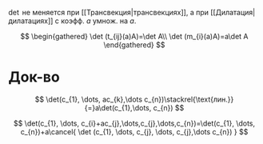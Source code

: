 $\det$ не меняется при [[Трансвекция|трансвекциях]], а при [[Дилатация|дилатациях]] с коэфф. $a$ умнож. на $a$.

$$
\begin{gathered}
\det (t_{ij}(a)A)=\det A\\
\det (m_{i}(a)A)=a\det A
\end{gathered}
$$
# Док-во

$$
\det(c_{1}, \dots, ac_{k},\dots c_{n})\stackrel{\text{лин.}}{=}a\det(c_{1},\dots, c_{n})
$$

$$
\det(c_{1}, \dots, c_{i}+ac_{j},\dots,c_{j},\dots,c_{n})=\det(c_{1}, \dots, c_{n})+a\cancel{ \det (c_{1}, \dots, c_{j}, \dots, c_{j},\dots c_{n}) }
$$
